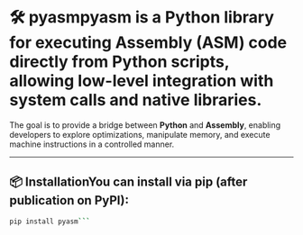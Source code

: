 # 🛠 pyasm**pyasm** is a Python library for executing Assembly (ASM) code directly from Python scripts, allowing low-level integration with system calls and native libraries.

The goal is to provide a bridge between **Python** and **Assembly**, enabling developers to explore optimizations, manipulate memory, and execute machine instructions in a controlled manner.

---

## 📦 InstallationYou can install via **pip** (after publication on PyPI):

```bash
pip install pyasm```